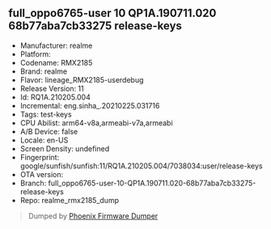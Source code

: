 ## full_oppo6765-user 10 QP1A.190711.020 68b77aba7cb33275 release-keys
- Manufacturer: realme
- Platform: 
- Codename: RMX2185
- Brand: realme
- Flavor: lineage_RMX2185-userdebug
- Release Version: 11
- Id: RQ1A.210205.004
- Incremental: eng.sinha_.20210225.031716
- Tags: test-keys
- CPU Abilist: arm64-v8a,armeabi-v7a,armeabi
- A/B Device: false
- Locale: en-US
- Screen Density: undefined
- Fingerprint: google/sunfish/sunfish:11/RQ1A.210205.004/7038034:user/release-keys
- OTA version: 
- Branch: full_oppo6765-user-10-QP1A.190711.020-68b77aba7cb33275-release-keys
- Repo: realme_rmx2185_dump


>Dumped by [Phoenix Firmware Dumper](https://github.com/DroidDumps/phoenix_firmware_dumper)
